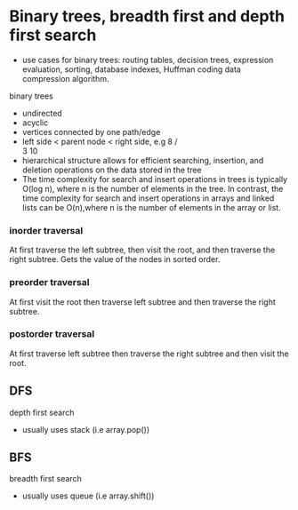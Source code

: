 # Binary trees, breadth first and depth first search

- use cases for binary trees: routing tables, decision trees, expression evaluation, sorting, database indexes, Huffman coding data compression algorithm.

binary trees

- undirected
- acyclic
- vertices connected by one path/edge
- left side < parent node < right side, e.g
  8
  / \
  3 10
- hierarchical structure allows for efficient searching, insertion, and deletion operations on the data stored in the tree
- The time complexity for search and insert operations in trees is typically O(log n), where n is the number of elements in the tree. In contrast, the time complexity for search and insert operations in arrays and linked lists can be O(n),where n is the number of elements in the array or list.

### inorder traversal

At first traverse the left subtree, then visit the root, and then traverse the right subtree. Gets the value of the nodes in sorted order.

### preorder traversal

At first visit the root then traverse left subtree and then traverse the right subtree.

### postorder traversal

At first traverse left subtree then traverse the right subtree and then visit the root.

## DFS

depth first search

- usually uses stack (i.e array.pop())

## BFS

breadth first search

- usually uses queue (i.e array.shift())
